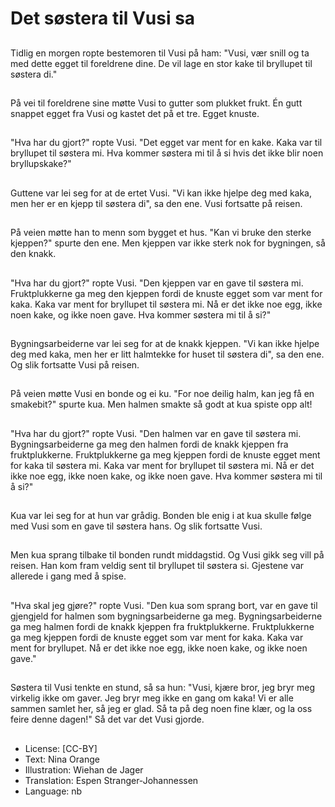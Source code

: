 # Det søstera til Vusi sa

##
Tidlig en morgen ropte bestemoren til Vusi på ham: "Vusi, vær snill og ta med dette egget til foreldrene dine. De vil lage en stor kake til bryllupet til søstera di."

##
På vei til foreldrene sine møtte Vusi to gutter som plukket frukt. Én gutt snappet egget fra Vusi og kastet det på et tre. Egget knuste.

##
"Hva har du gjort?" ropte Vusi. "Det egget var ment for en kake. Kaka var til bryllupet til søstera mi. Hva kommer søstera mi til å si hvis det ikke blir noen bryllupskake?"

##
Guttene var lei seg for at de ertet Vusi. "Vi kan ikke hjelpe deg med kaka, men her er en kjepp til søstera di", sa den ene. Vusi fortsatte på reisen.

##
På veien møtte han to menn som bygget et hus. "Kan vi bruke den sterke kjeppen?" spurte den ene. Men kjeppen var ikke sterk nok for bygningen, så den knakk.

##
"Hva har du gjort?" ropte Vusi. "Den kjeppen var en gave til søstera mi. Fruktplukkerne ga meg den kjeppen fordi de knuste egget som var ment for kaka. Kaka var ment for bryllupet til søstera mi. Nå er det ikke noe egg, ikke noen kake, og ikke noen gave. Hva kommer søstera mi til å si?"

##
Bygningsarbeiderne var lei seg for at de knakk kjeppen. "Vi kan ikke hjelpe deg med kaka, men her er litt halmtekke for huset til søstera di", sa den ene. Og slik fortsatte Vusi på reisen.

##
På veien møtte Vusi en bonde og ei ku. "For noe deilig halm, kan jeg få en smakebit?" spurte kua. Men halmen smakte så godt at kua spiste opp alt!

##
"Hva har du gjort?" ropte Vusi. "Den halmen var en gave til søstera mi. Bygningsarbeiderne ga meg den halmen fordi de knakk kjeppen fra fruktplukkerne. Fruktplukkerne ga meg kjeppen fordi de knuste egget ment for kaka til søstera mi. Kaka var ment for bryllupet til søstera mi. Nå er det ikke noe egg, ikke noen kake, og ikke noen gave. Hva kommer søstera mi til å si?"

##
Kua var lei seg for at hun var grådig. Bonden ble enig i at kua skulle følge med Vusi som en gave til søstera hans. Og slik fortsatte Vusi.

##
Men kua sprang tilbake til bonden rundt middagstid. Og Vusi gikk seg vill på reisen. Han kom fram veldig sent til bryllupet til søstera si. Gjestene var allerede i gang med å spise.

##
"Hva skal jeg gjøre?" ropte Vusi. "Den kua som sprang bort, var en gave til gjengjeld for halmen som bygningsarbeiderne ga meg. Bygningsarbeiderne ga meg halmen fordi de knakk kjeppen fra fruktplukkerne. Fruktplukkerne ga meg kjeppen fordi de knuste egget som var ment for kaka. Kaka var ment for bryllupet. Nå er det ikke noe egg, ikke noen kake, og ikke noen gave."

##
Søstera til Vusi tenkte en stund, så sa hun: "Vusi, kjære bror, jeg bryr meg virkelig ikke om gaver. Jeg bryr meg ikke en gang om kaka! Vi er alle sammen samlet her, så jeg er glad. Så ta på deg noen fine klær, og la oss feire denne dagen!" Så det var det Vusi gjorde.

##
* License: [CC-BY]
* Text: Nina Orange
* Illustration: Wiehan de Jager
* Translation: Espen Stranger-Johannessen
* Language: nb
